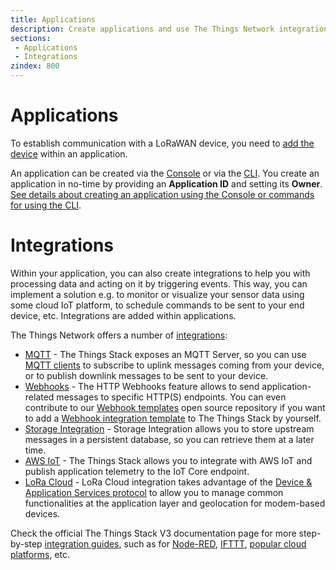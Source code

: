 ```yaml
---
title: Applications
description: Create applications and use The Things Network integrations to build an end-to-end IoT solution
sections:
 - Applications
 - Integrations
zindex: 800
---
```


# Applications

To establish communication with a LoRaWAN device, you need to [add the device](../devices-and-gateways/adding-devices.md) within an application.

An application can be created via the <a href="https://www.thethingsindustries.com/docs/getting-started/console/" target="_blank">Console</a> or via the <a href="https://www.thethingsindustries.com/docs/getting-started/cli/" target="_blank">CLI</a>. You create an application in no-time by providing an **Application ID** and setting its **Owner**. <a href="https://www.thethingsindustries.com/docs/integrations/adding-applications/" target="_blank">See details about creating an application using the Console or commands for using the CLI</a>.

# Integrations

Within your application, you can also create integrations to help you with processing data and acting on it by triggering events. This way, you can implement a solution e.g. to monitor or visualize your sensor data using some cloud IoT platform, to schedule commands to be sent to your end device, etc. Integrations are added within applications.

The Things Network offers a number of <a href="https://www.thethingsindustries.com/docs/integrations/" target="_blank">integrations</a>:

- <a href="https://www.thethingsindustries.com/docs/integrations/mqtt/" target="_blank">MQTT</a> - The Things Stack exposes an MQTT Server, so you can use <a href="https://www.thethingsindustries.com/docs/integrations/mqtt-clients/" target="_blank">MQTT clients</a>  to subscribe to uplink messages coming from your device, or to publish downlink messages to be sent to your device.
- <a href="https://www.thethingsindustries.com/docs/integrations/webhooks/" target="_blank">Webhooks</a> - The HTTP Webhooks feature allows to send application-related messages to specific HTTP(S) endpoints. You can even contribute to our <a href="https://github.com/TheThingsNetwork/lorawan-webhook-templates/" target="_blank">Webhook templates</a> open source repository if you want to add a <a href="https://www.thethingsindustries.com/docs/integrations/webhooks/webhook-templates/" target="_blank">Webhook integration template</a> to The Things Stack by yourself. 
- <a href="https://www.thethingsindustries.com/docs/integrations/storage" target="_blank">Storage Integration</a> - Storage Integration allows you to store upstream messages in a persistent database, so you can retrieve them at a later time.
- <a href="https://www.thethingsindustries.com/docs/integrations/aws-iot/" target="_blank">AWS IoT</a> - The Things Stack allows you to integrate with AWS IoT and publish application telemetry to the IoT Core endpoint.
- <a href="https://www.thethingsindustries.com/docs/reference/application-packages/lora-cloud-device-and-application-services/" target="_blank">LoRa Cloud</a> - LoRa Cloud integration takes advantage of the <a href="https://www.loracloud.com/documentation/device_management" target="_blank">Device & Application Services protocol</a> to allow you to manage common functionalities at the application layer and geolocation for modem-based devices. 

Check the official The Things Stack V3 documentation page for more step-by-step <a href="https://www.thethingsindustries.com/docs/integrations/" target="_blank">integration guides</a>, such as for <a href="https://www.thethingsindustries.com/docs/integrations/node-red/" target="_blank">Node-RED</a>, <a href="https://www.thethingsindustries.com/docs/integrations/ifttt/" target="_blank">IFTTT</a>, <a href="https://www.thethingsindustries.com/docs/integrations/cloud-integrations/" target="_blank">popular cloud platforms</a>, etc.